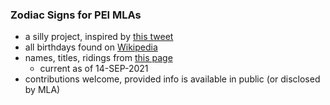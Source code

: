 
### Zodiac Signs for PEI MLAs

* a silly project, inspired by [this tweet](https://twitter.com/perry_chel/status/1437800478897758212)
* all birthdays found on [Wikipedia](https://wikipedia.org)
* names, titles, ridings from [this page](https://www.assembly.pe.ca/members)
    - current as of 14-SEP-2021
* contributions welcome, provided info is available in public (or disclosed by MLA)

